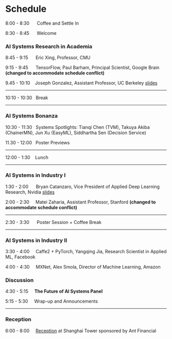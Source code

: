 # Schedule
 
8:00 - 8:30 &nbsp;&nbsp;&nbsp;&nbsp;     Coffee and Settle In

8:30 - 8:45 &nbsp;&nbsp;&nbsp;&nbsp;     Welcome
 
### AI Systems Research in Academia

8:45 - 9:15 &nbsp;&nbsp;&nbsp;&nbsp;     Eric Xing, Professor, CMU

9:15 - 9:45 &nbsp;&nbsp;&nbsp;&nbsp;     TensorFlow, Paul Barham, Principal Scientist, Google Brain **(changed to accommodate schedule conflict)**

9.45 - 10:10 &nbsp;&nbsp;          Joseph Gonzalez, Assistant Professor, UC Berkeley [slides](assets/slides/gonzalez_rise_sosp_overview.pdf)
***

10:10 - 10:30 &nbsp;      Break

***

### AI Systems Bonanza

10:30 - 11:30 &nbsp;      Systems Spotlights: Tianqi Chen (TVM), Takuya Akiba (ChainerMN), Jun Xu (EasyML), Siddhartha Sen (Decision Service)

11.30 - 12:00 &nbsp;      Poster Previews

***

12:00 - 1:30 &nbsp;&nbsp;       Lunch

***

### AI Systems in Industry I

1:30 - 2:00 &nbsp;&nbsp;&nbsp;&nbsp;   Bryan Catanzaro, Vice President of Applied Deep Learning Research, Nvidia [slides](assets/slides/catanzaro_ai_systems_workshop.pdf)

2:00 - 2:30 &nbsp;&nbsp;&nbsp;   Matei Zaharia, Assistant Professor, Stanford **(changed to accommodate schedule conflict)**

***

2:30 - 3:30 &nbsp;&nbsp;&nbsp;&nbsp;   Poster Session + Coffee Break

***
 
### AI Systems in Industry II

3:30 - 4:00 &nbsp;&nbsp;&nbsp;   Caffe2 + PyTorch, Yangqing Jia, Research Scientist in Applied ML, Facebook

4:00 - 4:30 &nbsp;&nbsp;&nbsp;   MXNet, Alex Smola, Director of Machine Learning, Amazon

### Discussion
 
4:30 - 5:15 &nbsp;&nbsp;&nbsp;   **The Future of AI Systems Panel**

5:15 - 5:30 &nbsp;&nbsp;&nbsp;   Wrap-up and Announcements

***
### Reception

6:00 - 8:00 &nbsp;&nbsp;&nbsp;   [Reception](http://learningsys.org/sosp17/happyhour.html) at Shanghai Tower sponsored by Ant Financial

 

